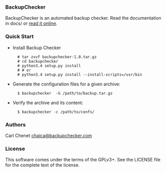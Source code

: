 ### BackupChecker 

BackupChecker is an automated backup checker. Read the documentation in docs/
or [read it online](https://backupchecker.readthedocs.org/en/latest/).

### Quick Start

* Install Backup Checker

        # tar zxvf backupchecker-1.0.tar.gz
        # cd backupchecker
        # python3.4 setup.py install
        # # or
        # python3.4 setup.py install --install-scripts=/usr/bin

* Generate the configuration files for a given archive:

        $ backupchecker  -G /path/to/backup.tar.gz

* Verify the archive and its content:

        $ backupchecker -c /path/to/confs/

### Authors

Carl Chenet <chaica@backupchecker.com>

### License

This software comes under the terms of the GPLv3+. See the LICENSE file for the complete text of the license.
